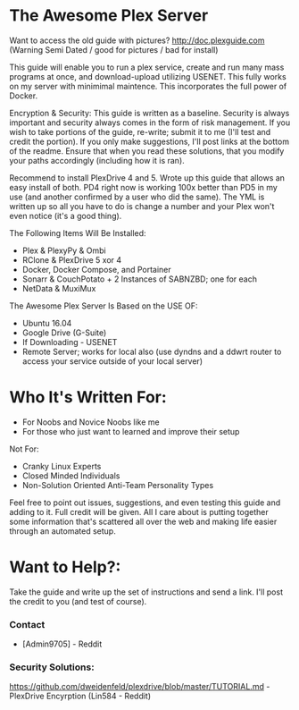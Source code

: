 # The Awesome Plex  Server

Want to access the old guide with pictures? http://doc.plexguide.com (Warning Semi Dated / good for pictures / bad for install)

This guide will enable you to run a plex service, create and run many mass programs at once, and download-upload utilizing USENET.  This fully works on my server with minimimal maintence.  This incorporates the full power of Docker.  

Encryption & Security: This guide is written as a baseline.  Security is always important and security always comes in the form of risk management.  If you wish to take portions of the guide, re-write; submit it to me (I'll test and credit the portion).  If you only make suggestions, I'll post links at the bottom of the readme.  Ensure that when you read these solutions, that you modify your paths accordingly (including how it is ran).

Recommend to install PlexDrive 4 and 5.  Wrote up this guide that allows an easy install of both. PD4 right now is working 100x better than PD5 in my use (and another confirmed by a user who did the same).  The YML is written up so all you have to do is change a number and your Plex won't even notice (it's a good thing).

The Following Items Will Be Installed:

  - Plex & PlexyPy & Ombi
  - RClone & PlexDrive 5 xor 4
  - Docker, Docker Compose, and Portainer
  - Sonarr & CouchPotato + 2 Instances of SABNZBD; one for each
  - NetData & MuxiMux

The Awesome Plex Server Is Based on the USE OF:

  - Ubuntu 16.04
  - Google Drive (G-Suite)
  - If Downloading - USENET
  - Remote Server; works for local also (use dyndns and a ddwrt router to access your service outside of your local server)

# Who It's Written For:

  - For Noobs and Novice Noobs like me
  - For those who just want to learned and improve their setup


Not For:
  - Cranky Linux Experts
  - Closed Minded Individuals
  - Non-Solution Oriented Anti-Team Personality Types

Feel free to point out issues, suggestions, and even testing this guide and adding to it.  Full credit will be given.  All I care about is putting together some information that's scattered all over the web and making life easier through an automated setup.

# Want to Help?:

Take the guide and write up the set of instructions and send a link.  I'll post the credit to you (and test of course).

### Contact

* [Admin9705] - Reddit

### Security Solutions:

https://github.com/dweidenfeld/plexdrive/blob/master/TUTORIAL.md - PlexDrive Encyrption (Lin584 - Reddit) 


